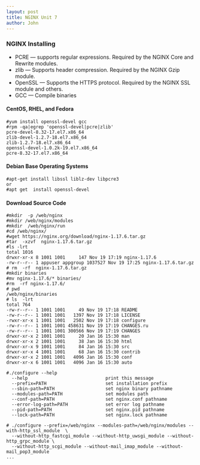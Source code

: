 ```yaml
---
layout: post
title: NGINX Unit 7
author: John
---
```


### NGINX Installing

- PCRE — supports regular expressions. Required by the NGINX Core and Rewrite modules.
- zlib — Supports header compression. Required by the NGINX Gzip module.
- OpenSSL — Supports the HTTPS protocol. Required by the NGINX SSL module and others.
- GCC — Compile binaries

#### CentOS, RHEL, and Fedora

```
#yum install openssl-devel gcc
#rpm -qa|egrep 'openssl-devel|pcre|zlib'
pcre-devel-8.32-17.el7.x86_64
zlib-devel-1.2.7-18.el7.x86_64
zlib-1.2.7-18.el7.x86_64
openssl-devel-1.0.2k-19.el7.x86_64
pcre-8.32-17.el7.x86_64
````
#### Debian Base Operating Systems

```
#apt-get install libssl liblz-dev libpcre3
or
#apt get  install openssl-devel
```

#### Download Source Code

```
#mkdir  -p /web/nginx
#mkdir /web/nginx/modules
#mkdir  /web/nginx/run
#cd /web/nginx/
#wget https://nginx.org/download/nginx-1.17.6.tar.gz
#tar  -xzvf  nginx-1.17.6.tar.gz
#ls -lrt
total 1016
drwxr-xr-x 8 1001 1001     147 Nov 19 17:19 nginx-1.17.6
-rw-r--r-- 1 appuser appgroup 1037527 Nov 19 17:25 nginx-1.17.6.tar.gz
# rm  -rf  nginx-1.17.6.tar.gz 
#mkdir binaries 
#mv nginx-1.17.6/* binaries/
#rm  -rf nginx-1.17.6/
# pwd
/web/nginx/binaries
# ls  -lrt
total 764
-rw-r--r-- 1 1001 1001     49 Nov 19 17:18 README
-rw-r--r-- 1 1001 1001   1397 Nov 19 17:18 LICENSE
-rwxr-xr-x 1 1001 1001   2502 Nov 19 17:18 configure
-rw-r--r-- 1 1001 1001 458631 Nov 19 17:19 CHANGES.ru
-rw-r--r-- 1 1001 1001 300566 Nov 19 17:19 CHANGES
drwxr-xr-x 2 1001 1001     20 Jan 16 15:30 man
drwxr-xr-x 2 1001 1001     38 Jan 16 15:30 html
drwxr-xr-x 9 1001 1001     84 Jan 16 15:30 src
drwxr-xr-x 4 1001 1001     68 Jan 16 15:30 contrib
drwxr-xr-x 2 1001 1001   4096 Jan 16 15:30 conf
drwxr-xr-x 6 1001 1001   4096 Jan 16 15:30 auto
```
```
#./configure --help
  --help                             print this message
  --prefix=PATH                      set installation prefix
  --sbin-path=PATH                   set nginx binary pathname
  --modules-path=PATH                set modules path
  --conf-path=PATH                   set nginx.conf pathname
  --error-log-path=PATH              set error log pathname
  --pid-path=PATH                    set nginx.pid pathname
  --lock-path=PATH                   set nginx.lock pathname
```
```
# ./configure --prefix=/web/nginx --modules-path=/web/nginx/modules --with-http_ssl_module  \
  --without-http_fastcgi_module --without-http_uwsgi_module --without-http_grpc_module \
  --without-http_scgi_module --without-mail_imap_module --without-mail_pop3_module
...
```

